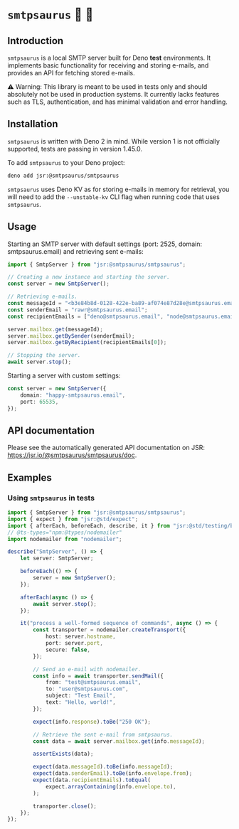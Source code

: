 # `smtpsaurus` 💌 🦕

## Introduction

`smtpsaurus` is a local SMTP server built for Deno **test** environments. It
implements basic functionality for receiving and storing e-mails, and provides
an API for fetching stored e-mails.

⚠️ Warning: This library is meant to be used in tests only and should absolutely
not be used in production systems. It currently lacks features such as TLS,
authentication, and has minimal validation and error handling.

## Installation

`smtpsaurus` is written with Deno 2 in mind. While version 1 is not officially
supported, tests are passing in version 1.45.0.

To add `smtpsaurus` to your Deno project:

```sh
deno add jsr:@smtpsaurus/smtpsaurus
```

`smtpsaurus` uses Deno KV as for storing e-mails in memory for retrieval, you
will need to add the `--unstable-kv` CLI flag when running code that uses
`smtpsaurus`.

## Usage

Starting an SMTP server with default settings (port: 2525, domain:
smtpsaurus.email) and retrieving sent e-mails:

```ts
import { SmtpServer } from "jsr:@smtpsaurus/smtpsaurus";

// Creating a new instance and starting the server.
const server = new SmtpServer();

// Retrieving e-mails.
const messageId = "<b3e84b8d-0128-422e-ba89-af074e87d28e@smtpsaurus.email>";
const senderEmail = "rawr@smtpsaurus.email";
const recipientEmails = ["deno@smtpsaurus.email", "node@smtpsaurus.email"];

server.mailbox.get(messageId);
server.mailbox.getBySender(senderEmail);
server.mailbox.getByRecipient(recipientEmails[0]);

// Stopping the server.
await server.stop();
```

Starting a server with custom settings:

```ts
const server = new SmtpServer({
	domain: "happy-smtpsaurus.email",
	port: 65535,
});
```

## API documentation

Please see the automatically generated API documentation on JSR:
https://jsr.io/@smtpsaurus/smtpsaurus/doc.

## Examples

### Using `smtpsaurus` in tests

```ts
import { SmtpServer } from "jsr:@smtpsaurus/smtpsaurus";
import { expect } from "jsr:@std/expect";
import { afterEach, beforeEach, describe, it } from "jsr:@std/testing/bdd";
// @ts-types="npm:@types/nodemailer"
import nodemailer from "nodemailer";

describe("SmtpServer", () => {
	let server: SmtpServer;

	beforeEach(() => {
		server = new SmtpServer();
	});

	afterEach(async () => {
		await server.stop();
	});

	it("process a well-formed sequence of commands", async () => {
		const transporter = nodemailer.createTransport({
			host: server.hostname,
			port: server.port,
			secure: false,
		});

		// Send an e-mail with nodemailer.
		const info = await transporter.sendMail({
			from: "test@smtpsaurus.email",
			to: "user@smtpsaurus.com",
			subject: "Test Email",
			text: "Hello, world!",
		});

		expect(info.response).toBe("250 OK");

		// Retrieve the sent e-mail from smtpsaurus.
		const data = await server.mailbox.get(info.messageId);

		assertExists(data);

		expect(data.messageId).toBe(info.messageId);
		expect(data.senderEmail).toBe(info.envelope.from);
		expect(data.recipientEmails).toEqual(
			expect.arrayContaining(info.envelope.to),
		);

		transporter.close();
	});
});
```
